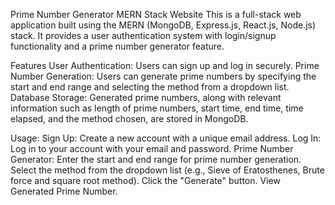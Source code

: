 Prime Number Generator MERN Stack Website This is a full-stack web application built using the MERN (MongoDB, Express.js, React.js, Node.js) stack. It provides a user authentication system with login/signup functionality and a prime number generator feature.

Features User Authentication: Users can sign up and log in securely. Prime Number Generation: Users can generate prime numbers by specifying the start and end range and selecting the method from a dropdown list. Database Storage: Generated prime numbers, along with relevant information such as length of prime numbers, start time, end time, time elapsed, and the method chosen, are stored in MongoDB.

Usage: Sign Up: Create a new account with a unique email address. Log In: Log in to your account with your email and password. Prime Number Generator: Enter the start and end range for prime number generation. Select the method from the dropdown list (e.g., Sieve of Eratosthenes, Brute force and square root method). Click the "Generate" button. View Generated Prime Number.